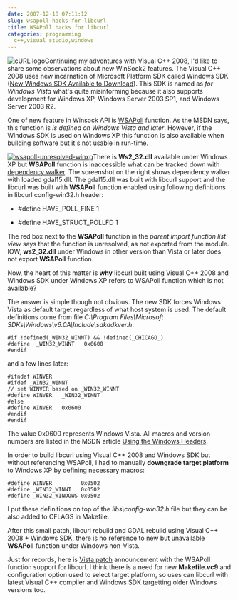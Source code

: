 ```yaml
---
date: 2007-12-18 07:11:12
slug: wsapoll-hacks-for-libcurl
title: WSAPoll hacks for libcurl
categories: programming
  c++,visual studio,windows
---
```


![cURL logo](/images/logos/curl-logo-2.png)Continuing my adventures with Visual C++ 2008, I'd like to share some observations about new WinSock2 features. The Visual C++ 2008 uses new incarnation of Microsoft Platform SDK called Windows SDK ([New Windows SDK Available to Download](http://blogs.msdn.com/windowssdk/archive/2007/07/30/new-windows-sdk-available-to-download.aspx)). This SDK is named as _for Windows Vista_ what's quite misinforming because it also supports development for Windows XP, Windows Server 2003 SP1, and Windows Server 2003 R2.





One of new feature in Winsock API is [WSAPoll](http://msdn2.microsoft.com/en-us/library/ms741669.aspx) function. As the MSDN says, this function is _is defined on Windows Vista and later_. However, if the Windows SDK is used on Windows XP this function is also available when building software but it's not usable in run-time.





[![wsapoll-unresolved-winxp](http://farm3.static.flickr.com/2214/2119104521_ac913b03d2_t.jpg)](http://www.flickr.com/photos/mloskot/2119104521/)There is **Ws2_32.dll** available under Windows XP but **WSAPoll** function is inaccessible what can be tracked down with [dependency walker](http://www.dependencywalker.com/). The screenshot on the right shows dependency walker with loaded gdal15.dll. The gdal15.dll was built with libcurl support and the libcurl was built with **WSAPoll** function enabled using following definitions in libcurl config-win32.h header:




  * #define HAVE_POLL_FINE 1


  * #define HAVE_STRUCT_POLLFD 1







The red box next to the **WSAPoll** function in the _parent import function list view_ says that the function is unresolved, as not exported from the module. IOW, **ws2_32.dll** under Windows in other version than Vista or later does not export **WSAPoll** function.





Now, the heart of this matter is **why** libcurl built using Visual C++ 2008 and Windows SDK under Windows XP refers to WSAPoll function which is not available?




The answer is simple though not obvious. The new SDK forces Windows Vista as default target regardless of what host system is used. The default definitions come from file _C:\Program Files\Microsoft SDKs\Windows\v6.0A\Include\sdkddkver.h_:

    
    
    #if !defined(_WIN32_WINNT) && !defined(_CHICAGO_)
    #define  _WIN32_WINNT   0x0600
    #endif
    


and a few lines later:

    
    
    #ifndef WINVER
    #ifdef _WIN32_WINNT
    // set WINVER based on _WIN32_WINNT
    #define WINVER   _WIN32_WINNT
    #else
    #define WINVER   0x0600
    #endif
    #endif
    


The value 0x0600 represents Windows Vista. All macros and version numbers are listed in the MSDN article [Using the Windows Headers](http://msdn2.microsoft.com/en-us/library/aa383745.aspx).





In order to build libcurl using Visual C++ 2008 and Windows SDK but without referencing WSAPoll, I had to manually **downgrade target platform** to Windows XP by defining necessary macros:

    
    
    #define WINVER         0x0502
    #define _WIN32_WINNT   0x0502
    #define _WIN32_WINDOWS 0x0502
    



I put these definitions on top of the _libs\config-win32.h_ file but they can be also added to CFLAGS in Makefile.





After this small patch, libcurl rebuild and GDAL rebuild using Visual C++ 2008 + Windows SDK, there is no reference to new but unavailable **WSAPoll** function under Windows non-Vista.





Just for records, here is [Vista patch](http://curl.haxx.se/mail/lib-2006-09/0243.html) announcement with the WSAPoll function support for libcurl. I think there is a need for new **Makefile.vc9** and configuration option used to select target platform, so uses can libcurl with latest Visual C++ compiler and Windows SDK targetting older Windows versions too.
